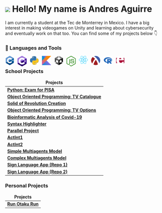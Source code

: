 <h1> <img src="https://slackmojis.com/emojis/61115-hello-world/download" width="45"/> Hello! My name is Andres Aguirre </h1>

I am currently a student at the Tec de Monterrey in Mexico. I have a big interest in making videogames on Unity and learning about cybersecurity and eventually work on that too. You can find some of my projects below 👇  

### 🧰 Languages and Tools

<img align="left" alt="C++" width="30px" style="padding-right:10px;" src="GitHub Icons/c++-icon.png"/>
<img align="left" alt="C#" width="30px" style="padding-right:10px;" src="GitHub Icons/csharp-icon.png" />
<img align="left" alt="Python" width="30px" style="padding-right:10px;" src="GitHub Icons/python-icon.png" />
<img align="left" alt="Kotlin" width="30px" style="padding-right:10px;" src="GitHub Icons/kotlin-icon.png" />
<img align="left" alt="Unity" width="30px" style="padding-right:10px;" src="GitHub Icons/unity-icon.png" />
<img align="left" alt="NodeJS" width="30px" style="padding-right:10px;" src="GitHub Icons/nodejs-icon.png" />
<img align="left" alt="React" width="30px" style="padding-right:10px;" src="GitHub Icons/react-icon.png" />
<img align="left" alt="Racket" width="30px" style="padding-right:10px;" src="GitHub Icons/racket-icon.png" />
<img align="left" alt="R" width="30px" style="padding-right:10px;" src="GitHub Icons/r-icon.png" />
<img align="left" alt="Erlang" width="30px" style="padding-right:10px;" src="GitHub Icons/erlang-icon.png" />
<br />


<h3>School Projects</h3>

<table>
  <thead align="center">
    <tr border: none;>
      <td><b>Projects</b></td>
    </tr>
  </thead>
  <tbody>
    <tr>
      <td><a href="https://github.com/AndresA6180/examen-pisa"><b>Python: Exam for PISA</b></a></td>
    </tr>
	  <tr>
      <td><a href="https://github.com/AndresA6180/catalogo-tv"><b>Object Oriented Programming: TV Catalogue</b></a></td>
    </tr>
    <tr>
      <td><a href="https://github.com/AndresA6180/solido-de-revolucion"><b>Solid of Revolution Creation</b></a></td>
    </tr>
    <tr>
      <td><a href="https://github.com/AndresA6180/opciones-tv"><b>Object Oriented Programming: TV Options</b></a></td>
    </tr>
    <tr>
      <td><a href="https://github.com/AndresA6180/analisis-covid"><b>Bioinformatic Analysis of Covid-19</b></a></td>
    </tr>
    <tr>
      <td><a href="https://github.com/AndresA6180/resaltador-de-sintaxis"><b>Syntax Highlighter</b></a></td>
    </tr>
    <tr>
      <td><a href="https://github.com/AndresA6180/proyecto-paralelo"><b>Parallel Project</b></a></td>
    </tr>
    <tr>
      <td><a href="https://github.com/Daniel-Ev-Esc/ActInt1"><b>ActInt1</b></a></td>
    </tr>
    <tr>
      <td><a href="https://github.com/4lb3rt0r/ActInt2"><b>ActInt2</b></a></td>
    </tr>
    <tr>
      <td><a href="https://github.com/RodrigoGalvan/MAS_CG_Actividad_Integradora"><b>Simple Multiagents Model</b></a></td>
    </tr>
    <tr>
      <td><a href="https://github.com/RodrigoGalvan/MAS_CG_Reto"><b>Complex Multiagents Model</b></a></td>
    </tr>
    <tr>
      <td><a href="https://github.com/AndresA6180/RetoJohnDeere"><b>Sign Language App (Repo 1)</b></a></td>
    </tr>
    <tr>
      <td><a href="https://github.com/RodrigoGalvan/JohnDeereAppLSM.git"><b>Sign Language App (Repo 2)</b></a></td>
    </tr>
  </tbody>
</table>

<h3>Personal Projects</h3>

<table>
  <thead align="center">
    <tr border: none;>
      <td><b>Projects</b></td>
    </tr>
  </thead>
  <tbody>
    <tr>
      <td><a href="https://github.com/Gifly/Run-Otaku-Run"><b>Run Otaku Run</b></a></td>
    </tr>
  </tbody>
</table>
